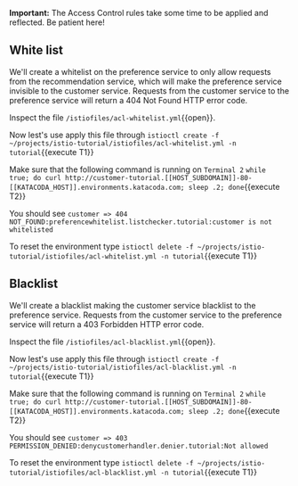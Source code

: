 **Important:** The Access Control rules take some time to be applied and reflected. Be patient here!

## White list

We'll create a whitelist on the preference service to only allow requests from the recommendation service, which will make the preference service invisible to the customer service. Requests from the customer service to the preference service will return a 404 Not Found HTTP error code.

Inspect the file `/istiofiles/acl-whitelist.yml`{{open}}.

Now lest's use apply this file through `istioctl create -f ~/projects/istio-tutorial/istiofiles/acl-whitelist.yml -n tutorial`{{execute T1}}

Make sure that the following command is running on `Terminal 2` `while true; do curl http://customer-tutorial.[[HOST_SUBDOMAIN]]-80-[[KATACODA_HOST]].environments.katacoda.com; sleep .2; done`{{execute T2}}

You should see `customer => 404 NOT_FOUND:preferencewhitelist.listchecker.tutorial:customer is not whitelisted`

To reset the environment type `istioctl delete -f ~/projects/istio-tutorial/istiofiles/acl-whitelist.yml -n tutorial`{{execute T1}}

## Blacklist

We'll create a blacklist making the customer service blacklist to the preference service. Requests from the customer service to the preference service will return a 403 Forbidden HTTP error code.


Inspect the file `/istiofiles/acl-blacklist.yml`{{open}}.

Now lest's use apply this file through `istioctl create -f ~/projects/istio-tutorial/istiofiles/acl-blacklist.yml -n tutorial`{{execute T1}}

Make sure that the following command is running on `Terminal 2` `while true; do curl http://customer-tutorial.[[HOST_SUBDOMAIN]]-80-[[KATACODA_HOST]].environments.katacoda.com; sleep .2; done`{{execute T2}}

You should see `customer => 403 PERMISSION_DENIED:denycustomerhandler.denier.tutorial:Not allowed`

To reset the environment type `istioctl delete -f ~/projects/istio-tutorial/istiofiles/acl-blacklist.yml -n tutorial`{{execute T1}}

